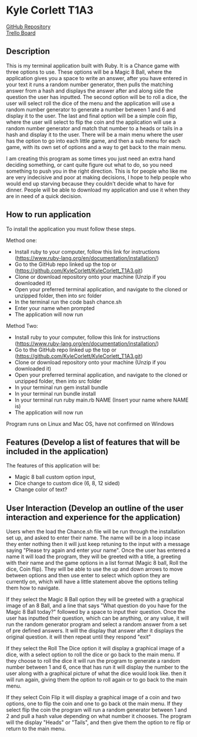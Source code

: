 # Kyle Corlett T1A3

[GitHub Repository](https://github.com/KyleCorlett/KyleCorlett_T1A3.git)  
[Trello Board](https://trello.com/b/NLdi1A2S/kylecorlettt1a3)

## Description

This is my terminal application built with Ruby. It is a Chance game with three options to use. These options will be a Magic 8 Ball, where the application gives you a space to write an answer, after you have entered in your text it runs a random number generator, then pulls the matching answer from a hash and displays the answer after and along side the question the user has inputted. The second option will be to roll a dice, the user will select roll the dice of the menu and the application will use a random number generator to generate a number between 1 and 6 and display it to the user. The last and final option will be a simple coin flip, where the user will select to flip the coin and the application will use a random number generator and match that number to a heads or tails in a hash and display it to the user. There will be a main menu where the user has the option to go into each little game, and then a sub menu for each game, with its own set of options and a way to get back to the main menu.

I am creating this program as some times you just need an extra hand deciding something, or cant quite figure out what to do, so you need something to push you in the right direction. This is for people who like me are very indecisive and poor at making decisions, I hope to help people who would end up starving because they couldn't decide what to have for dinner. People will be able to download my application and use it when they are in need of a quick decision.

## How to run application

To install the application you must follow these steps.

Method one:

- Install ruby to your computer, follow this link for instructions (<https://www.ruby-lang.org/en/documentation/installation/>)
- Go to the GitHub repo linked up the top or (<https://github.com/KyleCorlett/KyleCorlett_T1A3.git>)
- Clone or download repository onto your machine (Unzip if you downloaded it)
- Open your preferred terminal application, and navigate to the cloned or unzipped folder, then into src folder
- In the terminal run the code bash chance.sh
- Enter your name when prompted
- The application will now run

Method Two:

- Install ruby to your computer, follow this link for instructions (<https://www.ruby-lang.org/en/documentation/installation/>)
- Go to the GitHub repo linked up the top or (<https://github.com/KyleCorlett/KyleCorlett_T1A3.git>)
- Clone or download repository onto your machine (Unzip if you downloaded it)
- Open your preferred terminal application, and navigate to the cloned or unzipped folder, then into src folder
- In your terminal run gem install bundle
- In your terminal run bundle install
- In your terminal run ruby main.rb NAME (Insert your name where NAME is)
- The application will now run

Program runs on Linux and Mac OS, have not confirmed on Windows

## Features (Develop a list of features that will be included in the application)

The features of this application will be:

- Magic 8 ball custom option input,
- Dice change to custom dice (6, 8, 12 sided)
- Change color of text?

## User Interaction (Develop an outline of the user interaction and experience for the application)

Users when the load the Chance.sh file will be run through the installation set up, and asked to enter their name. The name will be in a loop incase they enter nothing then it will just keep retuning to the input with a message saying "Please try again and enter your name". Once the user has entered a name it will load the program, they will be greeted with a title, a greeting with their name and the game options in a list format (Magic 8 ball, Roll the dice, Coin flip). They will be able to use the up and down arrows to move between options and then use enter to select which option they are currently on, which will have a little statement above the options telling them how to navigate.

If they select the Magic 8 Ball option they will be greeted with a graphical image of an 8 Ball, and a line that says "What question do you have for the Magic 8 Ball today?" followed by a space to input their question. Once the user has inputted their question, which can be anything, or any value, it will run the random generator program and select a random answer from a set of pre defined answers. It will the display that answer after it displays the original question. it will then repeat until they respond "exit"

If they select the Roll The Dice option it will display a graphical image of a dice, with a select option to roll the dice or go back to the main menu. If they choose to roll the dice it will run the program to generate a random number between 1 and 6, once that has run it will display the number to the user along with a graphical picture of what the dice would look like. then it will run again, giving them the option to roll again or to go back to the main menu.

If they select Coin Flip it will display a graphical image of a coin and two options, one to flip the coin and one to go back ot the main menu. If they select flip the coin the program will run a random generator between 1 and 2 and pull a hash value depending on what number it chooses. The program will the display "Heads" or "Tails", and then give them the option to re flip or return to the main menu.
